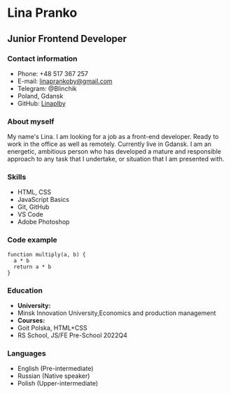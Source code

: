 # Lina Pranko
## Junior Frontend Developer
### Contact information
* Phone: +48 517 367 257
* E-mail: linaprankoby@gmail.com
* Telegram: @Blinchik
* Poland, Gdansk
* GitHub: [Linaplby](https://github.com/Linaplby)
### About myself
My name's Lina. I am looking for a job as a front-end developer. Ready to work in the office as well as remotely. Currently live in Gdansk.  I am an energetic, ambitious person who has developed a mature and responsible approach to any task that I undertake, or situation that I am presented with.
### Skills
* HTML, CSS
* JavaScript Basics
* Git, GitHub
* VS Code
* Adobe Photoshop
### Code example
```
function multiply(a, b) {
  a * b
  return a * b
}
```
### Education
* **University:**
* Minsk Innovation University,Economics and production management
* **Courses:**
* Goit Polska,  HTML+CSS
* RS School, JS/FE Pre-School 2022Q4
### Languages
* English (Pre-intermediate)
* Russian  (Native speaker)
* Polish (Upper-intermediate)
